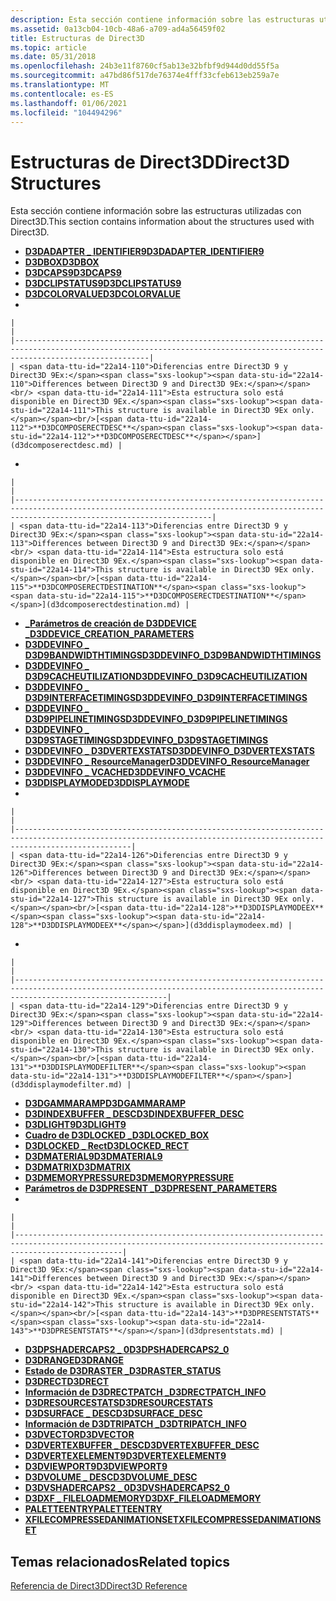 ```yaml
---
description: Esta sección contiene información sobre las estructuras utilizadas con Direct3D.
ms.assetid: 0a13cb04-10cb-48a6-a709-ad4a56459f02
title: Estructuras de Direct3D
ms.topic: article
ms.date: 05/31/2018
ms.openlocfilehash: 24b3e11f8760cf5ab13e32bfbf9d944d0dd55f5a
ms.sourcegitcommit: a47bd86f517de76374e4fff33cfeb613eb259a7e
ms.translationtype: MT
ms.contentlocale: es-ES
ms.lasthandoff: 01/06/2021
ms.locfileid: "104494296"
---
```

# <a name="direct3d-structures"></a><span data-ttu-id="22a14-103">Estructuras de Direct3D</span><span class="sxs-lookup"><span data-stu-id="22a14-103">Direct3D Structures</span></span>

<span data-ttu-id="22a14-104">Esta sección contiene información sobre las estructuras utilizadas con Direct3D.</span><span class="sxs-lookup"><span data-stu-id="22a14-104">This section contains information about the structures used with Direct3D.</span></span>

-   [<span data-ttu-id="22a14-105">**D3DADAPTER \_ IDENTIFIER9**</span><span class="sxs-lookup"><span data-stu-id="22a14-105">**D3DADAPTER\_IDENTIFIER9**</span></span>](d3dadapter-identifier9.md)
-   [<span data-ttu-id="22a14-106">**D3DBOX**</span><span class="sxs-lookup"><span data-stu-id="22a14-106">**D3DBOX**</span></span>](d3dbox.md)
-   [<span data-ttu-id="22a14-107">**D3DCAPS9**</span><span class="sxs-lookup"><span data-stu-id="22a14-107">**D3DCAPS9**</span></span>](/windows/desktop/api/D3D9Caps/ns-d3d9caps-d3dcaps9)
-   [<span data-ttu-id="22a14-108">**D3DCLIPSTATUS9**</span><span class="sxs-lookup"><span data-stu-id="22a14-108">**D3DCLIPSTATUS9**</span></span>](d3dclipstatus9.md)
-   [<span data-ttu-id="22a14-109">**D3DCOLORVALUE**</span><span class="sxs-lookup"><span data-stu-id="22a14-109">**D3DCOLORVALUE**</span></span>](d3dcolorvalue.md)
-   

    |                                                                                                                                                                          |
    |--------------------------------------------------------------------------------------------------------------------------------------------------------------------------|
    | <span data-ttu-id="22a14-110">Diferencias entre Direct3D 9 y Direct3D 9Ex:</span><span class="sxs-lookup"><span data-stu-id="22a14-110">Differences between Direct3D 9 and Direct3D 9Ex:</span></span><br/> <span data-ttu-id="22a14-111">Esta estructura solo está disponible en Direct3D 9Ex.</span><span class="sxs-lookup"><span data-stu-id="22a14-111">This structure is available in Direct3D 9Ex only.</span></span><br/>[<span data-ttu-id="22a14-112">**D3DCOMPOSERECTDESC**</span><span class="sxs-lookup"><span data-stu-id="22a14-112">**D3DCOMPOSERECTDESC**</span></span>](d3dcomposerectdesc.md) |

    

     

-   

    |                                                                                                                                                                                        |
    |----------------------------------------------------------------------------------------------------------------------------------------------------------------------------------------|
    | <span data-ttu-id="22a14-113">Diferencias entre Direct3D 9 y Direct3D 9Ex:</span><span class="sxs-lookup"><span data-stu-id="22a14-113">Differences between Direct3D 9 and Direct3D 9Ex:</span></span><br/> <span data-ttu-id="22a14-114">Esta estructura solo está disponible en Direct3D 9Ex.</span><span class="sxs-lookup"><span data-stu-id="22a14-114">This structure is available in Direct3D 9Ex only.</span></span><br/>[<span data-ttu-id="22a14-115">**D3DCOMPOSERECTDESTINATION**</span><span class="sxs-lookup"><span data-stu-id="22a14-115">**D3DCOMPOSERECTDESTINATION**</span></span>](d3dcomposerectdestination.md) |

    

     

-   [<span data-ttu-id="22a14-116">**\_Parámetros de creación de D3DDEVICE \_**</span><span class="sxs-lookup"><span data-stu-id="22a14-116">**D3DDEVICE\_CREATION\_PARAMETERS**</span></span>](d3ddevice-creation-parameters.md)
-   [<span data-ttu-id="22a14-117">**D3DDEVINFO \_ D3D9BANDWIDTHTIMINGS**</span><span class="sxs-lookup"><span data-stu-id="22a14-117">**D3DDEVINFO\_D3D9BANDWIDTHTIMINGS**</span></span>](d3ddevinfo-d3d9bandwidthtimings.md)
-   [<span data-ttu-id="22a14-118">**D3DDEVINFO \_ D3D9CACHEUTILIZATION**</span><span class="sxs-lookup"><span data-stu-id="22a14-118">**D3DDEVINFO\_D3D9CACHEUTILIZATION**</span></span>](d3ddevinfo-d3d9cacheutilization.md)
-   [<span data-ttu-id="22a14-119">**D3DDEVINFO \_ D3D9INTERFACETIMINGS**</span><span class="sxs-lookup"><span data-stu-id="22a14-119">**D3DDEVINFO\_D3D9INTERFACETIMINGS**</span></span>](d3ddevinfo-d3d9interfacetimings.md)
-   [<span data-ttu-id="22a14-120">**D3DDEVINFO \_ D3D9PIPELINETIMINGS**</span><span class="sxs-lookup"><span data-stu-id="22a14-120">**D3DDEVINFO\_D3D9PIPELINETIMINGS**</span></span>](d3ddevinfo-d3d9pipelinetimings.md)
-   [<span data-ttu-id="22a14-121">**D3DDEVINFO \_ D3D9STAGETIMINGS**</span><span class="sxs-lookup"><span data-stu-id="22a14-121">**D3DDEVINFO\_D3D9STAGETIMINGS**</span></span>](d3ddevinfo-d3d9stagetimings.md)
-   [<span data-ttu-id="22a14-122">**D3DDEVINFO \_ D3DVERTEXSTATS**</span><span class="sxs-lookup"><span data-stu-id="22a14-122">**D3DDEVINFO\_D3DVERTEXSTATS**</span></span>](d3ddevinfo-d3dvertexstats.md)
-   [<span data-ttu-id="22a14-123">**D3DDEVINFO \_ ResourceManager**</span><span class="sxs-lookup"><span data-stu-id="22a14-123">**D3DDEVINFO\_ResourceManager**</span></span>](d3ddevinfo-resourcemanager.md)
-   [<span data-ttu-id="22a14-124">**D3DDEVINFO \_ VCACHE**</span><span class="sxs-lookup"><span data-stu-id="22a14-124">**D3DDEVINFO\_VCACHE**</span></span>](d3ddevinfo-vcache.md)
-   [<span data-ttu-id="22a14-125">**D3DDISPLAYMODE**</span><span class="sxs-lookup"><span data-stu-id="22a14-125">**D3DDISPLAYMODE**</span></span>](d3ddisplaymode.md)
-   

    |                                                                                                                                                                      |
    |----------------------------------------------------------------------------------------------------------------------------------------------------------------------|
    | <span data-ttu-id="22a14-126">Diferencias entre Direct3D 9 y Direct3D 9Ex:</span><span class="sxs-lookup"><span data-stu-id="22a14-126">Differences between Direct3D 9 and Direct3D 9Ex:</span></span><br/> <span data-ttu-id="22a14-127">Esta estructura solo está disponible en Direct3D 9Ex.</span><span class="sxs-lookup"><span data-stu-id="22a14-127">This structure is available in Direct3D 9Ex only.</span></span><br/>[<span data-ttu-id="22a14-128">**D3DDISPLAYMODEEX**</span><span class="sxs-lookup"><span data-stu-id="22a14-128">**D3DDISPLAYMODEEX**</span></span>](d3ddisplaymodeex.md) |

    

     

-   

    |                                                                                                                                                                              |
    |------------------------------------------------------------------------------------------------------------------------------------------------------------------------------|
    | <span data-ttu-id="22a14-129">Diferencias entre Direct3D 9 y Direct3D 9Ex:</span><span class="sxs-lookup"><span data-stu-id="22a14-129">Differences between Direct3D 9 and Direct3D 9Ex:</span></span><br/> <span data-ttu-id="22a14-130">Esta estructura solo está disponible en Direct3D 9Ex.</span><span class="sxs-lookup"><span data-stu-id="22a14-130">This structure is available in Direct3D 9Ex only.</span></span><br/>[<span data-ttu-id="22a14-131">**D3DDISPLAYMODEFILTER**</span><span class="sxs-lookup"><span data-stu-id="22a14-131">**D3DDISPLAYMODEFILTER**</span></span>](d3ddisplaymodefilter.md) |

    

     

-   [<span data-ttu-id="22a14-132">**D3DGAMMARAMP**</span><span class="sxs-lookup"><span data-stu-id="22a14-132">**D3DGAMMARAMP**</span></span>](d3dgammaramp.md)
-   [<span data-ttu-id="22a14-133">**D3DINDEXBUFFER \_ DESC**</span><span class="sxs-lookup"><span data-stu-id="22a14-133">**D3DINDEXBUFFER\_DESC**</span></span>](d3dindexbuffer-desc.md)
-   [<span data-ttu-id="22a14-134">**D3DLIGHT9**</span><span class="sxs-lookup"><span data-stu-id="22a14-134">**D3DLIGHT9**</span></span>](d3dlight9.md)
-   [<span data-ttu-id="22a14-135">**Cuadro de D3DLOCKED \_**</span><span class="sxs-lookup"><span data-stu-id="22a14-135">**D3DLOCKED\_BOX**</span></span>](d3dlocked-box.md)
-   [<span data-ttu-id="22a14-136">**D3DLOCKED \_ Rect**</span><span class="sxs-lookup"><span data-stu-id="22a14-136">**D3DLOCKED\_RECT**</span></span>](d3dlocked-rect.md)
-   [<span data-ttu-id="22a14-137">**D3DMATERIAL9**</span><span class="sxs-lookup"><span data-stu-id="22a14-137">**D3DMATERIAL9**</span></span>](d3dmaterial9.md)
-   [<span data-ttu-id="22a14-138">**D3DMATRIX**</span><span class="sxs-lookup"><span data-stu-id="22a14-138">**D3DMATRIX**</span></span>](d3dmatrix.md)
-   [<span data-ttu-id="22a14-139">**D3DMEMORYPRESSURE**</span><span class="sxs-lookup"><span data-stu-id="22a14-139">**D3DMEMORYPRESSURE**</span></span>](d3dmemorypressure.md)
-   [<span data-ttu-id="22a14-140">**Parámetros de D3DPRESENT \_**</span><span class="sxs-lookup"><span data-stu-id="22a14-140">**D3DPRESENT\_PARAMETERS**</span></span>](d3dpresent-parameters.md)
-   

    |                                                                                                                                                                    |
    |--------------------------------------------------------------------------------------------------------------------------------------------------------------------|
    | <span data-ttu-id="22a14-141">Diferencias entre Direct3D 9 y Direct3D 9Ex:</span><span class="sxs-lookup"><span data-stu-id="22a14-141">Differences between Direct3D 9 and Direct3D 9Ex:</span></span><br/> <span data-ttu-id="22a14-142">Esta estructura solo está disponible en Direct3D 9Ex.</span><span class="sxs-lookup"><span data-stu-id="22a14-142">This structure is available in Direct3D 9Ex only.</span></span><br/>[<span data-ttu-id="22a14-143">**D3DPRESENTSTATS**</span><span class="sxs-lookup"><span data-stu-id="22a14-143">**D3DPRESENTSTATS**</span></span>](d3dpresentstats.md) |

    

     

-   [<span data-ttu-id="22a14-144">**D3DPSHADERCAPS2 \_ 0**</span><span class="sxs-lookup"><span data-stu-id="22a14-144">**D3DPSHADERCAPS2\_0**</span></span>](/windows/desktop/api/D3D9Caps/ns-d3d9caps-d3dpshadercaps2_0)
-   [<span data-ttu-id="22a14-145">**D3DRANGE**</span><span class="sxs-lookup"><span data-stu-id="22a14-145">**D3DRANGE**</span></span>](d3drange.md)
-   [<span data-ttu-id="22a14-146">**Estado de D3DRASTER \_**</span><span class="sxs-lookup"><span data-stu-id="22a14-146">**D3DRASTER\_STATUS**</span></span>](d3draster-status.md)
-   [<span data-ttu-id="22a14-147">**D3DRECT**</span><span class="sxs-lookup"><span data-stu-id="22a14-147">**D3DRECT**</span></span>](d3drect.md)
-   [<span data-ttu-id="22a14-148">**Información de D3DRECTPATCH \_**</span><span class="sxs-lookup"><span data-stu-id="22a14-148">**D3DRECTPATCH\_INFO**</span></span>](d3drectpatch-info.md)
-   [<span data-ttu-id="22a14-149">**D3DRESOURCESTATS**</span><span class="sxs-lookup"><span data-stu-id="22a14-149">**D3DRESOURCESTATS**</span></span>](d3dresourcestats.md)
-   [<span data-ttu-id="22a14-150">**D3DSURFACE \_ DESC**</span><span class="sxs-lookup"><span data-stu-id="22a14-150">**D3DSURFACE\_DESC**</span></span>](d3dsurface-desc.md)
-   [<span data-ttu-id="22a14-151">**Información de D3DTRIPATCH \_**</span><span class="sxs-lookup"><span data-stu-id="22a14-151">**D3DTRIPATCH\_INFO**</span></span>](d3dtripatch-info.md)
-   [<span data-ttu-id="22a14-152">**D3DVECTOR**</span><span class="sxs-lookup"><span data-stu-id="22a14-152">**D3DVECTOR**</span></span>](d3dvector.md)
-   [<span data-ttu-id="22a14-153">**D3DVERTEXBUFFER \_ DESC**</span><span class="sxs-lookup"><span data-stu-id="22a14-153">**D3DVERTEXBUFFER\_DESC**</span></span>](d3dvertexbuffer-desc.md)
-   [<span data-ttu-id="22a14-154">**D3DVERTEXELEMENT9**</span><span class="sxs-lookup"><span data-stu-id="22a14-154">**D3DVERTEXELEMENT9**</span></span>](d3dvertexelement9.md)
-   [<span data-ttu-id="22a14-155">**D3DVIEWPORT9**</span><span class="sxs-lookup"><span data-stu-id="22a14-155">**D3DVIEWPORT9**</span></span>](d3dviewport9.md)
-   [<span data-ttu-id="22a14-156">**D3DVOLUME \_ DESC**</span><span class="sxs-lookup"><span data-stu-id="22a14-156">**D3DVOLUME\_DESC**</span></span>](d3dvolume-desc.md)
-   [<span data-ttu-id="22a14-157">**D3DVSHADERCAPS2 \_ 0**</span><span class="sxs-lookup"><span data-stu-id="22a14-157">**D3DVSHADERCAPS2\_0**</span></span>](/windows/desktop/api/D3D9Caps/ns-d3d9caps-d3dvshadercaps2_0)
-   [<span data-ttu-id="22a14-158">**D3DXF \_ FILELOADMEMORY**</span><span class="sxs-lookup"><span data-stu-id="22a14-158">**D3DXF\_FILELOADMEMORY**</span></span>](d3dxf-fileloadmemory.md)
-   [<span data-ttu-id="22a14-159">**PALETTEENTRY**</span><span class="sxs-lookup"><span data-stu-id="22a14-159">**PALETTEENTRY**</span></span>](/windows/win32/api/wingdi/ns-wingdi-paletteentry)
-   [<span data-ttu-id="22a14-160">**XFILECOMPRESSEDANIMATIONSET**</span><span class="sxs-lookup"><span data-stu-id="22a14-160">**XFILECOMPRESSEDANIMATIONSET**</span></span>](xfilecompressedanimationset.md)

## <a name="related-topics"></a><span data-ttu-id="22a14-161">Temas relacionados</span><span class="sxs-lookup"><span data-stu-id="22a14-161">Related topics</span></span>

<dl> <dt>

[<span data-ttu-id="22a14-162">Referencia de Direct3D</span><span class="sxs-lookup"><span data-stu-id="22a14-162">Direct3D Reference</span></span>](dx9-graphics-reference-d3d.md)
</dt> </dl>

 

 




